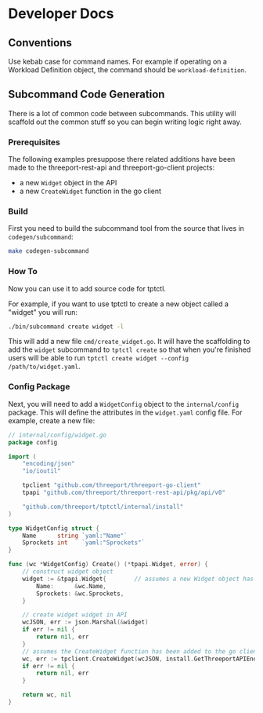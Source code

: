 # Developer Docs

## Conventions

Use kebab case for command names.  For example if operating on a Workload
Definition object, the command should be `workload-definition`.

## Subcommand Code Generation

There is a lot of common code between subcommands.  This utility will scaffold out
the common stuff so you can begin writing logic right away.

### Prerequisites

The following examples presuppose there related additions have been made to the
threeport-rest-api and threeport-go-client projects:

* a new `Widget` object in the API
* a new `CreateWidget` function in the go client

### Build

First you need to build the subcommand tool from the source that lives in
`codegen/subcommand`:

```bash
make codegen-subcommand
```

### How To

Now you can use it to add source code for tptctl.

For example, if you want to use tptctl to create a new object called a "widget"
you will run:

```bash
./bin/subcommand create widget -l
```

This will add a new file `cmd/create_widget.go`.  It will have the scaffolding
to add the `widget` subcommand to `tptctl create` so that when you're finished
users will be able to run `tptctl create widget --config /path/to/widget.yaml`.

### Config Package

Next, you will need to add a `WidgetConfig` object to the `internal/config`
package.  This will define the attributes in the `widget.yaml` config file.
For example, create a new file:

```go
// internal/config/widget.go
package config

import (
	"encoding/json"
	"io/ioutil"

	tpclient "github.com/threeport/threeport-go-client"
	tpapi "github.com/threeport/threeport-rest-api/pkg/api/v0"

	"github.com/threeport/tptctl/internal/install"
)

type WidgetConfig struct {
	Name      string `yaml:"Name"`
    Sprockets int    `yaml:"Sprockets"`
}

func (wc *WidgetConfig) Create() (*tpapi.Widget, error) {
	// construct widget object
	widget := &tpapi.Widget{        // assumes a new Widget object has been created in API
		Name:      &wc.Name,
		Sprockets: &wc.Sprockets,
	}

	// create widget widget in API
	wcJSON, err := json.Marshal(&widget)
	if err != nil {
		return nil, err
	}
    // assumes the CreateWidget function has been added to the go client
	wc, err := tpclient.CreateWidget(wcJSON, install.GetThreeportAPIEndpoint(), "")
	if err != nil {
		return nil, err
	}

	return wc, nil
}
```
